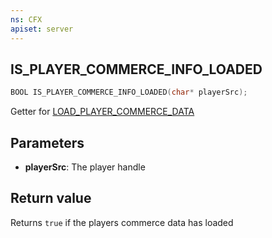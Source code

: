 ```yaml
---
ns: CFX
apiset: server
---
```

## IS_PLAYER_COMMERCE_INFO_LOADED

```c
BOOL IS_PLAYER_COMMERCE_INFO_LOADED(char* playerSrc);
```

Getter for [LOAD_PLAYER_COMMERCE_DATA](#_0xA8F63EAB)

## Parameters
* **playerSrc**: The player handle

## Return value
Returns `true` if the players commerce data has loaded

